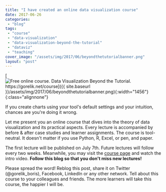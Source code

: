 ```yaml
---
title: "I have created an online data visualization course"
date: 2017-06-26
categories: 
 - "blog"
tags: 
 - "course"
 - "data-visualization"
 - "data-visualization-beyond-the-tutorial"
 - "dataviz"
 - "teaching"
cover_image: "/assets/img/2017/06/beyondthetutorialbanner.png"
layout: "post"
---
```


[![Free online course. Data Visualization Beyond the Tutorial. https://gorelik.net/course]({{ site.baseurl }}/assets/img/2017/06/beyondthetutorialbanner.png){:width="1456"}{:class="alignnone"}](https://gorelik.net/course/)

If you create charts using your tool's default settings and your intuition, chances are you're doing it wrong.

Let me present you an online course that dives into the theory of data visualization and its practical aspects. Every lecture is accompanied by before & after case studies and learner assignments. The course is tool-neutral. It doesn't matter if you use Python, R, Excel, or pen, and paper.

The first lecture will be published on July 7th. Future lectures will follow every two weeks. Meanwhile, you may visit the [course page](http://gorelik.net/course/) and watch the intro video. **Follow this blog so that you don't miss new lectures!**

Please spread the word! Reblog this post, share it on Twitter (@gorelik_boris), Facebook, LinkedIn or any other network. Tell about this course to your colleagues and friends. The more learners will take this course, the happier I will be.

